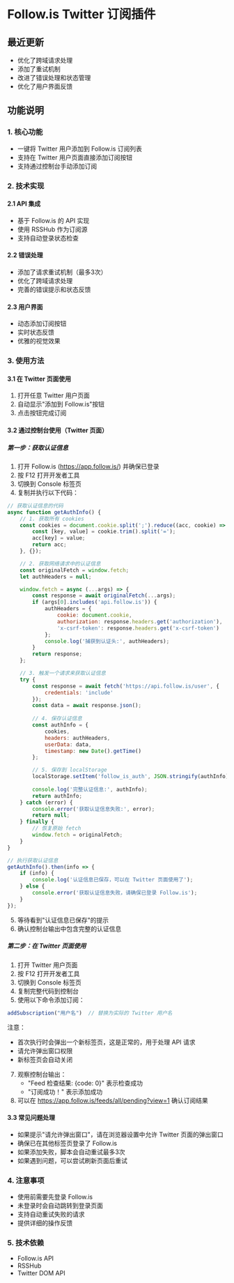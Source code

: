 # Follow.is Twitter 订阅插件

## 最近更新
- 优化了跨域请求处理
- 添加了重试机制
- 改进了错误处理和状态管理
- 优化了用户界面反馈

## 功能说明

### 1. 核心功能
- 一键将 Twitter 用户添加到 Follow.is 订阅列表
- 支持在 Twitter 用户页面直接添加订阅按钮
- 支持通过控制台手动添加订阅

### 2. 技术实现
#### 2.1 API 集成
- 基于 Follow.is 的 API 实现
- 使用 RSSHub 作为订阅源
- 支持自动登录状态检查

#### 2.2 错误处理
- 添加了请求重试机制（最多3次）
- 优化了跨域请求处理
- 完善的错误提示和状态反馈

#### 2.3 用户界面
- 动态添加订阅按钮
- 实时状态反馈
- 优雅的视觉效果

### 3. 使用方法
#### 3.1 在 Twitter 页面使用
1. 打开任意 Twitter 用户页面
2. 自动显示"添加到 Follow.is"按钮
3. 点击按钮完成订阅

#### 3.2 通过控制台使用（Twitter 页面）

##### 第一步：获取认证信息
1. 打开 Follow.is (https://app.follow.is/) 并确保已登录
2. 按 F12 打开开发者工具
3. 切换到 Console 标签页
4. 复制并执行以下代码：
```javascript
// 获取认证信息的代码
async function getAuthInfo() {
    // 1. 获取所有 cookies
    const cookies = document.cookie.split(';').reduce((acc, cookie) => {
        const [key, value] = cookie.trim().split('=');
        acc[key] = value;
        return acc;
    }, {});

    // 2. 获取网络请求中的认证信息
    const originalFetch = window.fetch;
    let authHeaders = null;

    window.fetch = async (...args) => {
        const response = await originalFetch(...args);
        if (args[0].includes('api.follow.is')) {
            authHeaders = {
                cookie: document.cookie,
                authorization: response.headers.get('authorization'),
                'x-csrf-token': response.headers.get('x-csrf-token')
            };
            console.log('捕获到认证头:', authHeaders);
        }
        return response;
    };

    // 3. 触发一个请求来获取认证信息
    try {
        const response = await fetch('https://api.follow.is/user', {
            credentials: 'include'
        });
        const data = await response.json();
        
        // 4. 保存认证信息
        const authInfo = {
            cookies,
            headers: authHeaders,
            userData: data,
            timestamp: new Date().getTime()
        };

        // 5. 保存到 localStorage
        localStorage.setItem('follow_is_auth', JSON.stringify(authInfo));
        
        console.log('完整认证信息:', authInfo);
        return authInfo;
    } catch (error) {
        console.error('获取认证信息失败:', error);
        return null;
    } finally {
        // 恢复原始 fetch
        window.fetch = originalFetch;
    }
}

// 执行获取认证信息
getAuthInfo().then(info => {
    if (info) {
        console.log('认证信息已保存，可以在 Twitter 页面使用了');
    } else {
        console.error('获取认证信息失败，请确保已登录 Follow.is');
    }
});
```

5. 等待看到"认证信息已保存"的提示
6. 确认控制台输出中包含完整的认证信息

##### 第二步：在 Twitter 页面使用
1. 打开 Twitter 用户页面
2. 按 F12 打开开发者工具
3. 切换到 Console 标签页
4. 复制完整代码到控制台
5. 使用以下命令添加订阅：
```javascript
addSubscription("用户名")  // 替换为实际的 Twitter 用户名
```

注意：
- 首次执行时会弹出一个新标签页，这是正常的，用于处理 API 请求
- 请允许弹出窗口权限
- 新标签页会自动关闭

7. 观察控制台输出：
   - "Feed 检查结果: {code: 0}" 表示检查成功
   - "订阅成功！" 表示添加成功
8. 可以在 https://app.follow.is/feeds/all/pending?view=1 确认订阅结果

#### 3.3 常见问题处理
- 如果提示"请允许弹出窗口"，请在浏览器设置中允许 Twitter 页面的弹出窗口
- 确保已在其他标签页登录了 Follow.is
- 如果添加失败，脚本会自动重试最多3次
- 如果遇到问题，可以尝试刷新页面后重试

### 4. 注意事项
- 使用前需要先登录 Follow.is
- 未登录时会自动跳转到登录页面
- 支持自动重试失败的请求
- 提供详细的操作反馈

### 5. 技术依赖
- Follow.is API
- RSSHub
- Twitter DOM API 